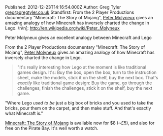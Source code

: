 Published: 2012-12-23T14:16:54.000Z
Author: Greg Tyler <greg@gregtyler.co.uk>
Standfirst: From the 2 Player Productions documentary "Minecraft: The Story of Mojang", [Peter Molyneux][1] gives an amazing analogy of how Minecraft has inversely charted the change in Lego. \n\n[1]: http://en.wikipedia.org/wiki/Peter_Molyneux

Peter Molyneux gives an excellent analogy between Minecraft and Lego

From the 2 Player Productions documentary "Minecraft: The Story of Mojang", [Peter Molyneux][1] gives an amazing analogy of how Minecraft has inversely charted the change in Lego.   

> "It's really interesting how Lego at the moment is like traditional games design. It's: Buy the box, open the box, turn to the instruction sheet, make the models, stick it on the shelf, buy the next box. That's _exactly_ like traditional game design: Buy the game, go through the challenges, finish the challenges, stick it on the shelf, buy the next game.   
  
"Where Lego _used to be_ just a big box of bricks and you used to take the bricks, pour them on the carpet, and then make stuff. And that's exactly what Minecraft is."

  
[Minecraft: The Story of Mojang][2] is available now for $8 (~£5), and also for free on the Pirate Bay. It's well worth a watch. 

[1]: http://en.wikipedia.org/wiki/Peter_Molyneux
[2]: http://redux.com/minecraft-movie